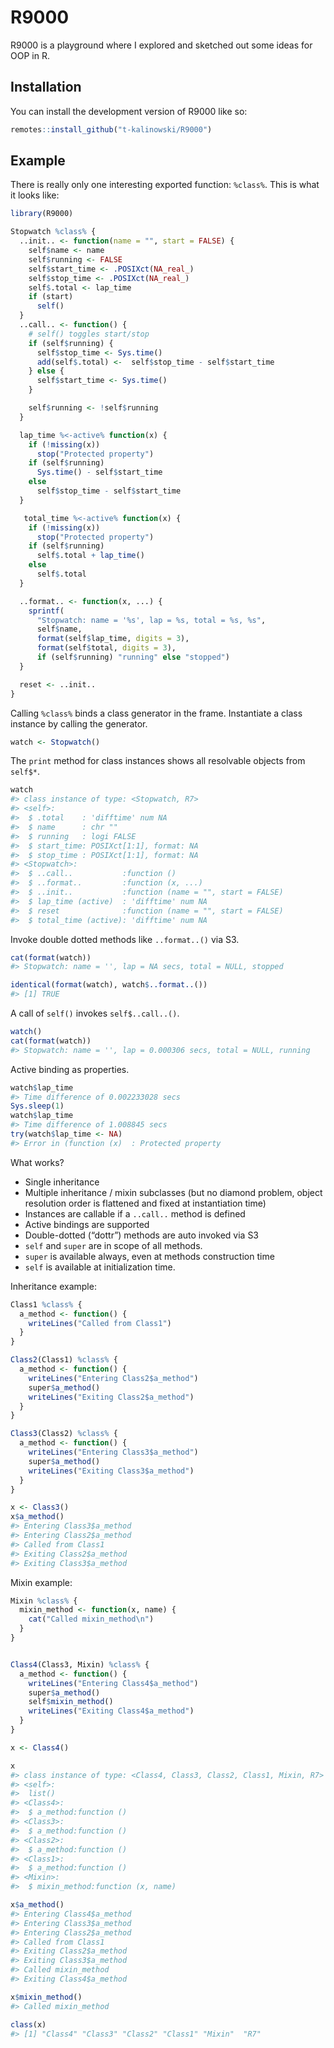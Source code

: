 
<!-- README.md is generated from README.Rmd. Please edit that file -->

# R9000

<!-- badges: start -->
<!-- badges: end -->

R9000 is a playground where I explored and sketched out some ideas for
OOP in R.

## Installation

You can install the development version of R9000 like so:

``` r
remotes::install_github("t-kalinowski/R9000")
```

## Example

There is really only one interesting exported function: `%class%`. This
is what it looks like:

``` r
library(R9000)

Stopwatch %class% {
  ..init.. <- function(name = "", start = FALSE) {
    self$name <- name
    self$running <- FALSE
    self$start_time <- .POSIXct(NA_real_)
    self$stop_time <- .POSIXct(NA_real_)
    self$.total <- lap_time
    if (start)
      self()
  }
  ..call.. <- function() {
    # self() toggles start/stop
    if (self$running) {
      self$stop_time <- Sys.time()
      add(self$.total) <-  self$stop_time - self$start_time
    } else {
      self$start_time <- Sys.time()
    }

    self$running <- !self$running
  }

  lap_time %<-active% function(x) {
    if (!missing(x))
      stop("Protected property")
    if (self$running)
      Sys.time() - self$start_time
    else
      self$stop_time - self$start_time
  }

   total_time %<-active% function(x) {
    if (!missing(x))
      stop("Protected property")
    if (self$running)
      self$.total + lap_time()
    else
      self$.total
  }

  ..format.. <- function(x, ...) {
    sprintf(
      "Stopwatch: name = '%s', lap = %s, total = %s, %s",
      self$name,
      format(self$lap_time, digits = 3),
      format(self$total, digits = 3),
      if (self$running) "running" else "stopped")
  }

  reset <- ..init..
}
```

Calling `%class%` binds a class generator in the frame. Instantiate a
class instance by calling the generator.

``` r
watch <- Stopwatch()
```

The `print` method for class instances shows all resolvable objects from
`self$*`.

``` r
watch
#> class instance of type: <Stopwatch, R7>
#> <self>:
#>  $ .total    : 'difftime' num NA
#>  $ name      : chr ""
#>  $ running   : logi FALSE
#>  $ start_time: POSIXct[1:1], format: NA
#>  $ stop_time : POSIXct[1:1], format: NA
#> <Stopwatch>:
#>  $ ..call..           :function ()  
#>  $ ..format..         :function (x, ...)  
#>  $ ..init..           :function (name = "", start = FALSE)  
#>  $ lap_time (active)  : 'difftime' num NA
#>  $ reset              :function (name = "", start = FALSE)  
#>  $ total_time (active): 'difftime' num NA
```

Invoke double dotted methods like `..format..()` via S3.

``` r
cat(format(watch))
#> Stopwatch: name = '', lap = NA secs, total = NULL, stopped

identical(format(watch), watch$..format..())
#> [1] TRUE
```

A call of `self()` invokes `self$..call..()`.

``` r
watch()
cat(format(watch))
#> Stopwatch: name = '', lap = 0.000306 secs, total = NULL, running
```

Active binding as properties.

``` r
watch$lap_time
#> Time difference of 0.002233028 secs
Sys.sleep(1)
watch$lap_time
#> Time difference of 1.008845 secs
try(watch$lap_time <- NA)
#> Error in (function (x)  : Protected property
```

What works?

-   Single inheritance
-   Multiple inheritance / mixin subclasses (but no diamond problem,
    object resolution order is flattened and fixed at instantiation
    time)
-   Instances are callable if a `..call..` method is defined
-   Active bindings are supported
-   Double-dotted (“dottr”) methods are auto invoked via S3
-   `self` and `super` are in scope of all methods.
-   `super` is available always, even at methods construction time
-   `self` is available at initialization time.

Inheritance example:

``` r
Class1 %class% {
  a_method <- function() {
    writeLines("Called from Class1")
  }
}

Class2(Class1) %class% {
  a_method <- function() {
    writeLines("Entering Class2$a_method")
    super$a_method()
    writeLines("Exiting Class2$a_method")
  }
}

Class3(Class2) %class% {
  a_method <- function() {
    writeLines("Entering Class3$a_method")
    super$a_method()
    writeLines("Exiting Class3$a_method")
  }
}

x <- Class3()
x$a_method()
#> Entering Class3$a_method
#> Entering Class2$a_method
#> Called from Class1
#> Exiting Class2$a_method
#> Exiting Class3$a_method
```

Mixin example:

``` r
Mixin %class% {
  mixin_method <- function(x, name) {
    cat("Called mixin_method\n")
  }
}


Class4(Class3, Mixin) %class% {
  a_method <- function() {
    writeLines("Entering Class4$a_method")
    super$a_method()
    self$mixin_method()
    writeLines("Exiting Class4$a_method")
  }
}

x <- Class4()

x
#> class instance of type: <Class4, Class3, Class2, Class1, Mixin, R7>
#> <self>:
#>  list()
#> <Class4>:
#>  $ a_method:function ()  
#> <Class3>:
#>  $ a_method:function ()  
#> <Class2>:
#>  $ a_method:function ()  
#> <Class1>:
#>  $ a_method:function ()  
#> <Mixin>:
#>  $ mixin_method:function (x, name)

x$a_method()
#> Entering Class4$a_method
#> Entering Class3$a_method
#> Entering Class2$a_method
#> Called from Class1
#> Exiting Class2$a_method
#> Exiting Class3$a_method
#> Called mixin_method
#> Exiting Class4$a_method

x$mixin_method()
#> Called mixin_method

class(x)
#> [1] "Class4" "Class3" "Class2" "Class1" "Mixin"  "R7"
```
